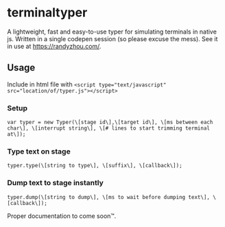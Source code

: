 # terminaltyper
A lightweight, fast and easy-to-use typer for simulating terminals in native js. Written in a single codepen session (so please excuse the mess). See it in use at https://randyzhou.com/.

## Usage
Include in html file with `<script type="text/javascript" src="location/of/typer.js"></script>`

### Setup
`var typer = new Typer(\[stage id\],\[target id\], \[ms between each char\], \[interrupt string\], \[# lines to start trimming terminal at\]);`

### Type text on stage
`typer.type(\[string to type\], \[suffix\], \[callback\]);`

### Dump text to stage instantly
`typer.dump(\[string to dump\], \[ms to wait before dumping text\], \[callback\]);`

Proper documentation to come soon™.
